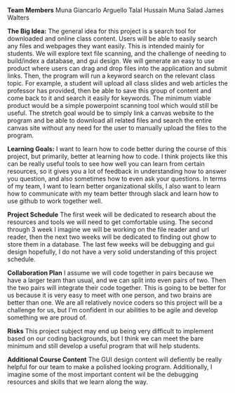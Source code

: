 **Team Members**
Muna 
Giancarlo Arguello
Talal Hussain
Muna Salad
James Walters

**The Big Idea:** 
The general idea for this project is a search tool for downloaded and online class content. Users will be able to easily search any files and webpages they want easily. This is intended mainly for students. We will explore text file scanning, and the challenge of needing to build/index a database, and gui design. We will generate an easy to use product where users can drag and drop files into the application and submit links. Then, the program will run a keyword search on the relevant class topic. For example, a student will upload all class slides and web articles the professor has provided, then be able to save this group of content and come back to it and search it easily for keywords. The minimum viable product would be a simple powerpoint scanning tool which would still be useful. The stretch goal would be to simply link a canvas website to the program and be able to download all related files and search the entire canvas site without any need for the user to manually upload the files to the program. 

**Learning Goals:** 
I want to learn how to code better during the course of this project, but primarily, better at learning how to code. I think projects like this can be really useful tools to see how well you can learn from certain resources, so it gives you a lot of feedback in understanding how to answer you question, and also sometimes how to even ask your questions. In terms of my team, I want to learn better organizational skills, I also want to learn how to communicate with my team better through slack and learn how to use github to work together well. 

**Project Schedule** 
The first week will be dedicated to research about the resources and tools we will need to get comfortable using. The second through 3 week I imagine we will be working on the file reader and url reader, then the next two weeks will be dedicated to finding out ghow to store them in a database. The last few weeks will be debugging and gui design hopefully, I do not have a very solid understanding of this project schedule. 

**Collaboration Plan** 
I assume we will code together in pairs because we have a larger team than usual, and we can split into even pairs of two. Then the two pairs will integrate their code together. This is going to be better for us because it is very easy to meet with one person, and two brains are better than one. We are all relatively novice coders so this project will be a challenge for us, but I'm confident in our abilities to be agile and develop something we are proud of. 

**Risks** 
This project subject may end up being very difficult to implement based on our coding backgrounds, but I think we can meet the bare minimum and still develop a useful program that will help students. 

**Additional Course Content** 
The GUI design content will defiently be really helpful for our team to make a polished looking program. Additionally, I imagine some of the most important content wil be the debugging resources and skills that we learn along the way. 
